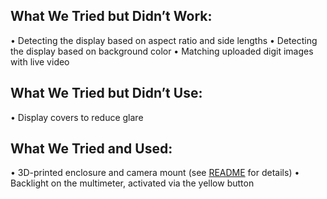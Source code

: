 ## What We Tried but Didn’t Work:

&bull; Detecting the display based on aspect ratio and side lengths
&bull; Detecting the display based on background color
&bull; Matching uploaded digit images with live video

## What We Tried but Didn’t Use:

&bull; Display covers to reduce glare

## What We Tried and Used:
&bull; 3D-printed enclosure and camera mount (see [README](README.md) for details)
&bull; Backlight on the multimeter, activated via the yellow button
